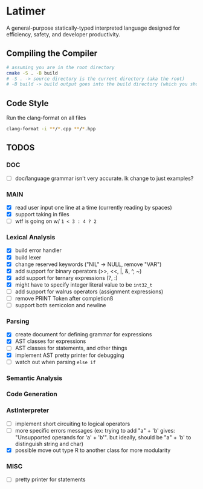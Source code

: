 # Latimer

A general-purpose statically-typed interpreted language designed for efficiency, safety, and developer productivity.

## Compiling the Compiler

```bash
# assuming you are in the root directory
cmake -S . -B build
# -S . -> source directory is the current directory (aka the root)
# -B build -> build output goes into the build directory (which you should have created)
```

## Code Style

Run the clang-format on all files
```bash
clang-format -i **/*.cpp **/*.hpp
```

## TODOS

### DOC
- [ ] doc/language grammar isn't very accurate. lk change to just examples?

### MAIN
- [x] read user input one line at a time (currently reading by spaces)
- [x] support taking in files
- [ ] wtf is going on w/ `1 < 3 : 4 ? 2`

### Lexical Analysis
- [x] build error handler
- [x] build lexer
- [x] change reserved keywords ("NIL" -> NULL, remove "VAR")
- [x] add support for binary operators (>>, <<, |, &, ^, ~)
- [x] add support for ternary expressions (?, :)
- [x] might have to specify integer literal value to be `int32_t`
- [ ] add support for walrus operators (assignment expressions)
- [ ] remove PRINT Token after completionß
- [ ] support both semicolon and newline

### Parsing
- [x] create document for defining grammar for expressions
- [x] AST classes for expressions
- [ ] AST classes for statements, and other things
- [x] implement AST pretty printer for debugging
- [ ] watch out when parsing `else if`

### Semantic Analysis

### Code Generation

### AstInterpreter
- [ ] implement short circuiting to logical operators
- [ ] more specific errors messages (ex: trying to add "a" + 'b' gives: "Unsupported operands for 'a' + 'b'". but ideally, should be "a" + 'b' to distinguish string and char)
- [x] possible move out type R to another class for more modularity

### MISC
- [ ] pretty printer for statements